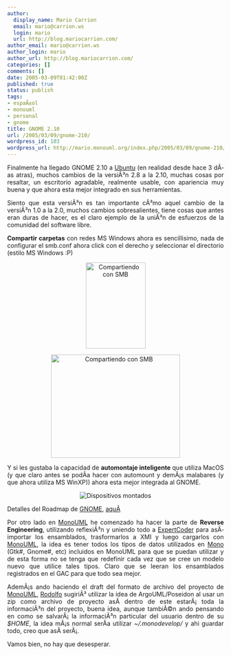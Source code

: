 ```yaml
---
author:
  display_name: Mario Carrion
  email: mario@carrion.ws
  login: mario
  url: http://blog.mariocarrion.com/
author_email: mario@carrion.ws
author_login: mario
author_url: http://blog.mariocarrion.com/
categories: []
comments: []
date: 2005-03-09T01:42:00Z
published: true
status: publish
tags:
- espaÃ±ol
- monouml
- personal
- gnome
title: GNOME 2.10
url: /2005/03/09/gnome-210/
wordpress_id: 103
wordpress_url: http://mario.monouml.org/index.php/2005/03/09/gnome-210/
---
```


<div style="clear:both;"></div>
<p align="justify">Finalmente ha llegado GNOME 2.10 a <a href="http://www.ubuntulinux.org">Ubuntu</a> (en realidad desde hace 3 dÃ­as atras), muchos cambios de la versiÃ³n 2.8 a la 2.10, muchas cosas por resaltar, un escritorio agradable, realmente usable, con apariencia muy buena y que ahora esta mejor integrado en sus herramientas.</p>
<p align="justify">Siento que esta versiÃ³n es tan importante cÃ³mo aquel cambio de la versiÃ³n 1.0 a la 2.0, muchos cambios sobresalientes, tiene cosas que antes eran duras de hacer, es el claro ejemplo de la uniÃ³n de esfuerzos de la comunidad del software libre.</p>
<p align="justify"><span style="font-weight:bold;">Compartir carpetas</span> con redes MS Windows ahora es sencillisimo, nada de configurar el smb.conf ahora click con el derecho y seleccionar el directorio (estilo MS Windows :P)</p>
<p align="center"><a href="http://www.geocities.com/k4rny/imgs/2005_mar_09/share.png"><img src="http://www.geocities.com/k4rny/imgs/2005_mar_09/share.png" width="139" height="200" alt="Compartiendo con SMB" title="Compartiendo con SMB"/></a></p>
<p align="center"><a href="http://www.geocities.com/k4rny/imgs/2005_mar_09/share1.png"><img src="http://www.geocities.com/k4rny/imgs/2005_mar_09/share1.png" width="300" height="240" alt="Compartiendo con SMB" title="Compartiendo con SMB"/></a></p>
<p align="justify">Y si les gustaba la capacidad de <span style="font-weight:bold;">automontaje inteligente</span> que utiliza MacOS (y que claro antes se podÃ­a hacer con automount y demÃ¡s malabares (y que ahora utiliza MS WinXP)) ahora esta mejor integrada al GNOME.</p>
<p align="center"><img src="http://www.geocities.com/k4rny/imgs/2005_mar_09/mounted.png" title="Dispositivos montados" alt="Dispositivos montados"/></p>
<p align="justify">Detalles del Roadmap de <a href="http://www.gnome.org">GNOME</a>, <a href="http://www.gnome.org/start/2.9/">aquÃ­</a></p>
<p align="justify">Por otro lado en <a href="http://monouml.sf.net">MonoUML</a> he comenzado ha hacer la parte de <span style="font-weight:bold;">Reverse Engineering</span>, utilizando reflexiÃ³n y uniendo todo a <a href="http://expertcoder.sf.net">ExpertCoder</a> para asÃ­ importar los ensamblados, trasformarlos a XMI y luego cargarlos con <a href="http://monouml.sf.net">MonoUML</a>, la idea es tener todos los tipos de datos utilizados en <a href="http://www.mono-project.com">Mono</a> (Gtk#, Gnome#, etc) incluidos en MonoUML para que se puedan utilizar y de esta forma no se tenga que redefinir cada vez que se cree un modelo nuevo que utilice tales tipos. Claro que se leeran los ensamblados registrados en el GAC para que todo sea mejor.</p>
<p align="justify">AdemÃ¡s ando haciendo el draft del formato de archivo del proyecto de <a href="http://monouml.sf.net">MonoUML</a>, <a href="http://rodolfocampero.blogspot.com">Rodolfo</a> sugiriÃ³ utilizar la idea de ArgoUML/Poseidon al usar un zip como archivo de proyecto asÃ­ dentro de este estarÃ¡ toda la informaciÃ³n del proyecto, buena idea, aunque tambiÃ©n ando pensando en como se salvarÃ¡ la informaciÃ³n particular del usuario dentro de su <span style="font-style:italic;">$HOME</span>, la idea mÃ¡s normal serÃ­a utilizar <span style="font-style:italic;">~/.monodevelop/</span> y ahi guardar todo, creo que asÃ­ serÃ¡.</p>
<p align="justify">Vamos bien, no hay que desesperar.</p>
<div style="clear:both; padding-bottom: 0.25em;"></div>
